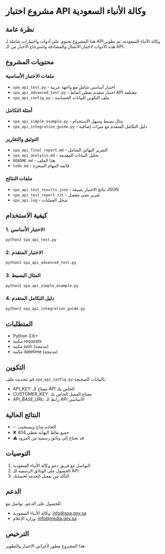 # مشروع اختبار API وكالة الأنباء السعودية

## نظرة عامة
هذا المشروع يحتوي على أدوات واختبارات شاملة لـ API وكالة الأنباء السعودية. تم تطوير هذه الأدوات لاختبار الاتصال والمصادقة واسترجاع الأخبار من الـ API.

## محتويات المشروع

### ملفات الاختبار الأساسية
- `spa_api_test.py` - اختبار أساسي شامل مع واجهة عربية
- `spa_api_advanced_test.py` - اختبار متقدم يغطي أنماط API مختلفة
- `spa_api_config.py` - ملف التكوين للبيانات الحساسة

### أمثلة التكامل
- `spa_api_simple_example.py` - مثال بسيط وسهل الاستخدام
- `spa_api_integration_guide.py` - دليل التكامل المتقدم مع ميزات إضافية

### التوثيق والتقارير
- `spa_api_final_report.md` - التقرير النهائي الشامل
- `spa_api_analysis.md` - تحليل البيانات المقدمة
- `README.md` - هذا الملف
- `todo.md` - قائمة المهام المنجزة

### ملفات النتائج
- `spa_api_test_results.json` - نتائج الاختبار بصيغة JSON
- `spa_api_test_report.txt` - تقرير نصي مفصل
- `spa_api.log` - سجل العمليات

## كيفية الاستخدام

### 1. الاختبار الأساسي
```bash
python3 spa_api_test.py
```

### 2. الاختبار المتقدم
```bash
python3 spa_api_advanced_test.py
```

### 3. المثال البسيط
```bash
python3 spa_api_simple_example.py
```

### 4. دليل التكامل المتقدم
```bash
python3 spa_api_integration_guide.py
```

## المتطلبات
- Python 3.6+
- مكتبة requests
- مكتبة json (مدمجة)
- مكتبة datetime (مدمجة)

## التكوين
قم بتحديث ملف `spa_api_config.py` بالبيانات الصحيحة:
- API_KEY: مفتاح الـ API الخاص بك
- CUSTOMER_KEY: مفتاح العميل الخاص بك
- API_BASE_URL: رابط الـ API الأساسي

## النتائج الحالية
- ✅ الخادم متاح ويستجيب
- ❌ جميع نقاط النهاية تعطي 404
- ⚠️ قد تحتاج إلى وثائق رسمية من المزود

## التوصيات
1. التواصل مع فريق دعم وكالة الأنباء السعودية
2. الحصول على الوثائق الرسمية للـ API
3. التأكد من تفعيل الخدمة لحسابك

## الدعم
للحصول على الدعم، تواصل مع:
- وكالة الأنباء السعودية: info@spa.gov.sa
- وزارة الإعلام: info@media.gov.sa

## الترخيص
هذا المشروع مطور لأغراض الاختبار والتطوير.

